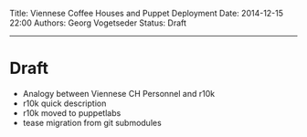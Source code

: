 Title: Viennese Coffee Houses and Puppet Deployment
Date: 2014-12-15 22:00
Authors: Georg Vogetseder
Status: Draft


---
# Draft
* Analogy between Viennese CH Personnel and r10k
* r10k quick description
* r10k moved to puppetlabs
* tease migration from git submodules

